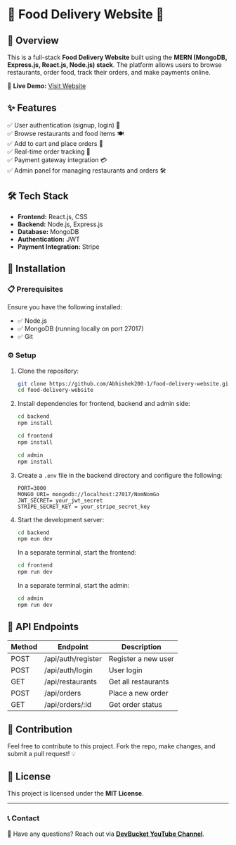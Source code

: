 # 🍔 Food Delivery Website 🚀

## 📌 Overview
This is a full-stack **Food Delivery Website** built using the **MERN (MongoDB, Express.js, React.js, Node.js) stack**. The platform allows users to browse restaurants, order food, track their orders, and make payments online.

<!-- ![Website Preview](https://via.placeholder.com/800x400.png?text=Food+Delivery+Website+Preview) -->

🔗 **Live Demo:** [Visit Website](#)

## ✨ Features
✅ User authentication (signup, login) 🔐  
✅ Browse restaurants and food items 🍽️  
✅ Add to cart and place orders 🛒  
✅ Real-time order tracking 📍  
✅ Payment gateway integration 💳  
✅ Admin panel for managing restaurants and orders 🛠️  

## 🛠️ Tech Stack
- **Frontend:** React.js, CSS
- **Backend:** Node.js, Express.js
- **Database:** MongoDB
- **Authentication:** JWT
- **Payment Integration:** Stripe

## 🚀 Installation

### 📋 Prerequisites
Ensure you have the following installed:
- ✅ Node.js
- ✅ MongoDB (running locally on port 27017)
- ✅ Git

### ⚙️ Setup
1. Clone the repository:
   ```bash
   git clone https://github.com/Abhishek200-1/food-delivery-website.git
   cd food-delivery-website
   ```

2. Install dependencies for frontend, backend and admin side:
   ```bash
   cd backend
   npm install
   ```

   ```bash
   cd frontend
   npm install
   ```

   ```bash
   cd admin
   npm install
   ```

3. Create a `.env` file in the backend directory and configure the following:
   ```env
   PORT=3000
   MONGO_URI= mongodb://localhost:27017/NomNomGo
   JWT_SECRET= your_jwt_secret
   STRIPE_SECRET_KEY = your_stripe_secret_key
   ```

4. Start the development server:
   ```bash
   cd backend
   npm eun dev
   ```
   In a separate terminal, start the frontend:
   ```bash
   cd frontend
   npm run dev
   ```
   In a separate terminal, start the admin:
   ```bash
   cd admin
   npm run dev
   ```

## 📌 API Endpoints
| Method | Endpoint             | Description                |
|--------|----------------------|----------------------------|
| POST   | /api/auth/register   | Register a new user       |
| POST   | /api/auth/login      | User login                |
| GET    | /api/restaurants     | Get all restaurants       |
| POST   | /api/orders          | Place a new order         |
| GET    | /api/orders/:id      | Get order status          |

## 🤝 Contribution
Feel free to contribute to this project. Fork the repo, make changes, and submit a pull request! 💡

## 📜 License
This project is licensed under the **MIT License**.

---
### 📞 Contact
📧 Have any questions? Reach out via [**DevBucket YouTube Channel**](https://www.youtube.com/@DevBucket).

